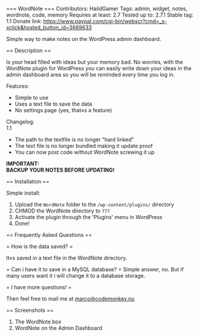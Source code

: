 === WordNote ===
Contributors: HaildGamer
Tags: admin, widget, notes, wordnote, code, memory
Requires at least: 2.7
Tested up to: 2.7.1
Stable tag: 1.1
Donate link: https://www.paypal.com/cgi-bin/webscr?cmd=_s-xclick&hosted_button_id=3689633

Simple way to make notes on the WordPress admin dashboard.

== Description ==

Is your head filled with ideas but your memory bad. No worries, with the WordNote plugin for WordPress you can easily write down your ideas in the admin dashboard area so you will be reminded every time you log in.

Features:<br />
*  Simple to use<br />
*  Uses a text file to save the data<br />
*  No settings page (yes, that«s a feature)<br />

Changelog:<br />
1.1<br />
*  The path to the textfile is no longer "hard linked"<br />
*  The text file is no longer bundled making it update proof<br />
*  You can now post code without WordNote screwing it up<br />

<b>IMPORTANT:<br />
BACKUP YOUR NOTES BEFORE UPDATING!</b>


== Installation ==

Simple install:

1. Upload the `WordNote` folder to the `/wp-content/plugins/` directory
2. CHMOD the WordNote directory to `777`
3. Activate the plugin through the 'Plugins' menu in WordPress
4. Done!

== Frequently Asked Questions ==

= How is the data saved? =

It«s saved in a text file in the WordNote directory.

= Can i have it to save in a MySQL database? =
Simple answer, no. But if many users want it i will change it to a database storage.

= I have more questions! =

Then feel free to mail me at marco@codemonkey.nu

== Screenshots ==

1. The WordNote box
2. WordNote on the Admin Dashboard